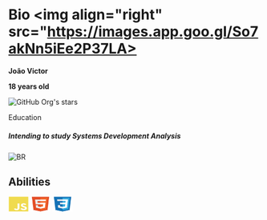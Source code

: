 # Bio <img align="right" src="https://images.app.goo.gl/So7akNn5iEe2P37LA> 

<div>
<strong>João Victor</strong>
<p><strong>18 years old</strong></p>
</div>


![GitHub Org's stars](https://img.shields.io/github/stars/joaovictor4?style=social)

<link rel="stylesheet" href="https://cdn.jsdelivr.net/gh/devicons/devicon@v2.15.1/devicon.min.css%22%3E


### Education

<h5>Intending to study Systems Development Analysis</h5>

<div>
<img align="center" alt="BR" height="50" width="50" src="https://cdn.discordapp.com/attachments/1083586200507531305/1087595508081639464/68747470733a2f2f63646e2d69636f6e732d706e672e666c617469636f6e2e636f6d2f3531322f343038372f343038373438322e706e67.png" /> 
</div >

## Abilities
<div>
<img align="center" alt="Js" height="30" width="40" src="https://raw.githubusercontent.com/devicons/devicon/master/icons/javascript/javascript-plain.svg" />
<img align="center" alt="HTML" height="30" width="40" src="https://raw.githubusercontent.com/devicons/devicon/master/icons/html5/html5-original.svg" />
  <img align="center" alt="css" height="30" width="40" src="https://raw.githubusercontent.com/devicons/devicon/master/icons/css3/css3-original.svg" />
</div
